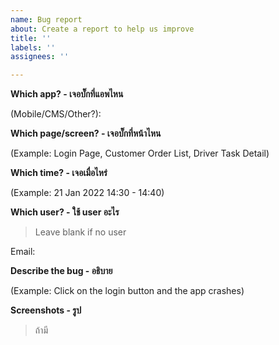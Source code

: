 ```yaml
---
name: Bug report
about: Create a report to help us improve
title: ''
labels: ''
assignees: ''

---
```


**Which app? - เจอบั๊กที่แอพไหน**

(Mobile/CMS/Other?): 

**Which page/screen? - เจอบั๊กที่หน้าไหน**

(Example: Login Page, Customer Order List, Driver Task Detail)

**Which time?  - เจอเมื่อไหร่**

(Example: 21 Jan 2022 14:30 - 14:40)

**Which user? - ใช้ user อะไร**

> Leave blank if no user

Email: 

**Describe the bug - อธิบาย**

(Example: Click on the login button and the app crashes)

**Screenshots - รูป**

> ถ้ามี

